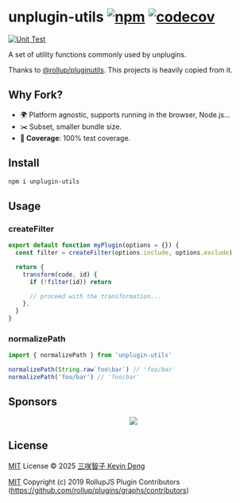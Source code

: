# unplugin-utils [![npm](https://img.shields.io/npm/v/unplugin-utils.svg)](https://npmjs.com/package/unplugin-utils) [![codecov](https://codecov.io/gh/sxzz/unplugin-utils/graph/badge.svg?token=MHTCPNMZAK)](https://codecov.io/gh/sxzz/unplugin-utils)

[![Unit Test](https://github.com/sxzz/unplugin-utils/actions/workflows/unit-test.yml/badge.svg)](https://github.com/sxzz/unplugin-utils/actions/workflows/unit-test.yml)

A set of utility functions commonly used by unplugins.

Thanks to [@rollup/pluginutils](https://github.com/rollup/plugins/tree/master/packages/pluginutils). This projects is heavily copied from it.

## Why Fork?

- 🌍 Platform agnostic, supports running in the browser, Node.js...
- ✂️ Subset, smaller bundle size.
- **💯 Coverage**: 100% test coverage.

## Install

```bash
npm i unplugin-utils
```

## Usage

### createFilter

```ts
export default function myPlugin(options = {}) {
  const filter = createFilter(options.include, options.exclude)

  return {
    transform(code, id) {
      if (!filter(id)) return

      // proceed with the transformation...
    },
  }
}
```

### normalizePath

```ts
import { normalizePath } from 'unplugin-utils'

normalizePath(String.raw`foo\bar`) // 'foo/bar'
normalizePath('foo/bar') // 'foo/bar'
```

## Sponsors

<p align="center">
  <a href="https://cdn.jsdelivr.net/gh/sxzz/sponsors/sponsors.svg">
    <img src='https://cdn.jsdelivr.net/gh/sxzz/sponsors/sponsors.svg'/>
  </a>
</p>

## License

[MIT](./LICENSE) License © 2025 [三咲智子 Kevin Deng](https://github.com/sxzz)

[MIT](./LICENSE) Copyright (c) 2019 RollupJS Plugin Contributors (https://github.com/rollup/plugins/graphs/contributors)
